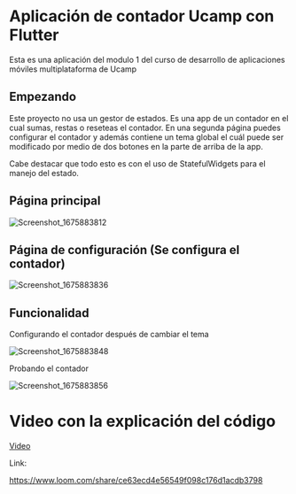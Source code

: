 # Aplicación de contador Ucamp con Flutter

Esta es una aplicación del modulo 1 del curso de desarrollo de aplicaciones móviles multiplataforma de Ucamp

## Empezando

Este proyecto no usa un gestor de estados. Es una app de un contador en el cual sumas, restas o reseteas el contador.
En una segunda página puedes configurar el contador y además contiene un tema global el cuál puede ser modificado por
medio de dos botones en la parte de arriba de la app.

Cabe destacar que todo esto es con el uso de StatefulWidgets para el manejo del estado.

## Página principal 

![Screenshot_1675883812](https://user-images.githubusercontent.com/52678639/217631118-8f7d66e1-086d-4ae6-bb3a-0fd327ee8388.png)

## Página de configuración (Se configura el contador)

![Screenshot_1675883836](https://user-images.githubusercontent.com/52678639/217631262-47b2a4d3-2f23-40c1-8607-dc0d4e945330.png)

## Funcionalidad

Configurando el contador después de cambiar el tema

![Screenshot_1675883848](https://user-images.githubusercontent.com/52678639/217631313-49a9777c-fa58-4aa4-b4a0-054b9313f42d.png)

Probando el contador 

![Screenshot_1675883856](https://user-images.githubusercontent.com/52678639/217631447-cea58e64-c8ee-4bba-9589-73301c39d854.png)


# Video con la explicación del código

[Video](https://www.loom.com/share/ce63ecd4e56549f098c176d1acdb3798)

Link: 

https://www.loom.com/share/ce63ecd4e56549f098c176d1acdb3798

